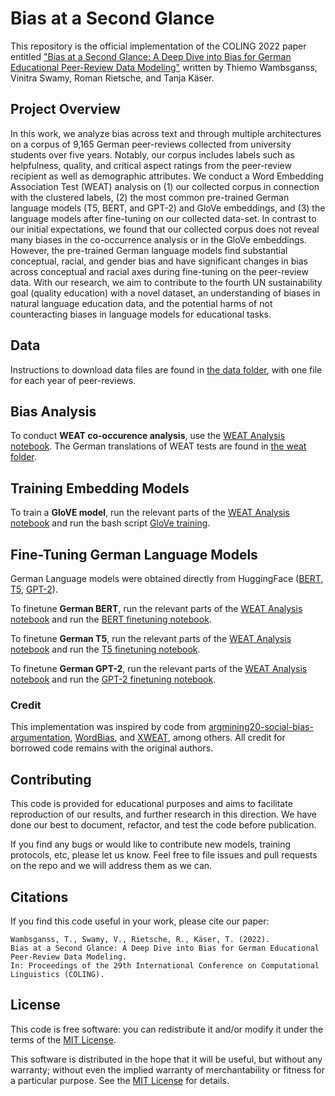 # Bias at a Second Glance

This repository is the official implementation of the COLING 2022 paper entitled ["Bias at a Second Glance: A Deep Dive into Bias for German Educational
Peer-Review Data Modeling"](https://arxiv.org/pdf/2209.10335.pdf) written by Thiemo Wambsganss, Vinitra Swamy, Roman Rietsche, and Tanja Käser. 

## Project Overview

In this work, we analyze bias across text and through multiple architectures on a corpus of 9,165 German peer-reviews collected from university students over five years. Notably, our corpus includes labels such as helpfulness, quality, and critical aspect ratings from the peer-review recipient as well as demographic attributes. We conduct a Word Embedding Association Test (WEAT) analysis on (1) our collected corpus in connection with the clustered labels, (2) the most common pre-trained German language models (T5, BERT, and GPT-2) and GloVe embeddings, and (3) the language models after fine-tuning on our collected data-set. In contrast to our initial expectations, we found that our collected corpus does not reveal many biases in the co-occurrence analysis or in the GloVe embeddings. However, the pre-trained German language models find substantial conceptual, racial, and gender bias and have significant changes in bias across conceptual and racial axes during fine-tuning on the peer-review data. With our research, we aim to contribute to the fourth UN sustainability goal (quality education) with a novel dataset, an understanding of biases in natural language education data, and the potential harms of not counteracting biases in language models for educational tasks.

## Data

Instructions to download data files are found in [the data folder](data/), with one file for each year of peer-reviews.

## Bias Analysis

To conduct **WEAT co-occurence analysis**, use the [WEAT Analysis notebook](code/WEAT_analysis_peer_reviews.ipynb). The German translations of WEAT tests are found in [the weat folder](weat/).

## Training Embedding Models

To train a **GloVE model**, run the relevant parts of the [WEAT Analysis notebook](code/WEAT_analysis_peer_reviews.ipynb) and run the bash script [GloVe training](code/GloVe_training.sh).

## Fine-Tuning German Language Models

German Language models were obtained directly from HuggingFace ([BERT](https://huggingface.co/bert-base-german-cased), [T5](), [GPT-2](https://huggingface.co/dbmdz/german-gpt2)).

To finetune **German BERT**, run the relevant parts of the [WEAT Analysis notebook](code/WEAT_analysis_peer_reviews.ipynb) and run the [BERT finetuning notebook](code/BERT_finetuning.ipynb).

To finetune **German T5**, run the relevant parts of the [WEAT Analysis notebook](code/WEAT_analysis_peer_reviews.ipynb) and run the [T5 finetuning notebook](code/T5_finetuning.ipynb).

To finetune **German GPT-2**, run the relevant parts of the [WEAT Analysis notebook](code/WEAT_analysis_peer_reviews.ipynb) and run the [GPT-2 finetuning notebook](code/GPT2_finetuning.ipynb).

### Credit

This implementation was inspired by code from [argmining20-social-bias-argumentation](https://github.com/webis-de/argmining20-social-bias-argumentation), [WordBias](https://github.com/bhavyaghai/WordBias), and [XWEAT](https://github.com/anlausch/XWEAT), among others. All credit for borrowed code remains with the original authors.

## Contributing 

This code is provided for educational purposes and aims to facilitate reproduction of our results, and further research 
in this direction. We have done our best to document, refactor, and test the code before publication.

If you find any bugs or would like to contribute new models, training protocols, etc, please let us know. Feel free to file issues and pull requests on the repo and we will address them as we can.

## Citations
If you find this code useful in your work, please cite our paper:

```
Wambsganss, T., Swamy, V., Rietsche, R., Käser, T. (2022). 
Bias at a Second Glance: A Deep Dive into Bias for German Educational Peer-Review Data Modeling.
In: Proceedings of the 29th International Conference on Computational Linguistics (COLING).
```

## License
This code is free software: you can redistribute it and/or modify it under the terms of the [MIT License](LICENSE).

This software is distributed in the hope that it will be useful, but without any warranty; without even the implied warranty of merchantability or fitness for a particular purpose. See the [MIT License](LICENSE) for details.
